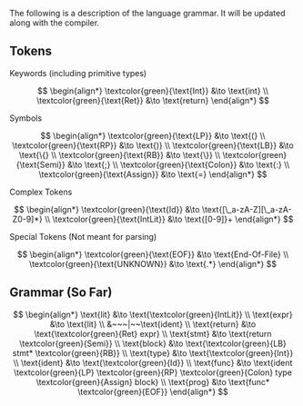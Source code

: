 The following is a description of the language grammar. It will be updated along with the compiler.

## Tokens

Keywords (including primitive types)

$$
\begin{align*}
\textcolor{green}{\text{Int}} &\to \text{int}
\\
\textcolor{green}{\text{Ret}} &\to \text{return}
\end{align*}
$$

Symbols

$$
\begin{align*}
\textcolor{green}{\text{LP}} &\to \text{(}
\\
\textcolor{green}{\text{RP}} &\to \text{)}
\\
\textcolor{green}{\text{LB}} &\to \text{\{}
\\
\textcolor{green}{\text{RB}} &\to \text{\}}
\\
\textcolor{green}{\text{Semi}} &\to \text{;}
\\
\textcolor{green}{\text{Colon}} &\to \text{:}
\\
\textcolor{green}{\text{Assign}} &\to \text{=}
\end{align*}
$$

Complex Tokens

$$
\begin{align*}
\textcolor{green}{\text{Id}} &\to \text{[\_a-zA-Z][\_a-zA-Z0-9]*}
\\
\textcolor{green}{\text{IntLit}} &\to \text{[0-9]}+
\end{align*}
$$

Special Tokens (Not meant for parsing)

$$
\begin{align*}
\textcolor{green}{\text{EOF}} &\to \text{End-Of-File}
\\
\textcolor{green}{\text{UNKNOWN}} &\to \text{.*}
\end{align*}
$$

## Grammar (So Far)
$$
\begin{align*}
\text{lit} &\to \text{\textcolor{green}{IntLit}}
\\
\text{expr} &\to \text{lit}
\\
&~~~|~~\text{ident}
\\
\text{return} &\to \text{\textcolor{green}{Ret} expr}
\\
\text{stmt} &\to \text{return \textcolor{green}{Semi}}
\\
\text{block} &\to \text{\textcolor{green}{LB} stmt* \textcolor{green}{RB}}
\\
\text{type} &\to \text{\textcolor{green}{Int}}
\\
\text{ident} &\to \text{\textcolor{green}{Id}}
\\
\text{func} &\to \text{ident \textcolor{green}{LP} \textcolor{green}{RP} \textcolor{green}{Colon} type \textcolor{green}{Assign} block}
\\
\text{prog} &\to \text{func* \textcolor{green}{EOF}}
\end{align*}
$$